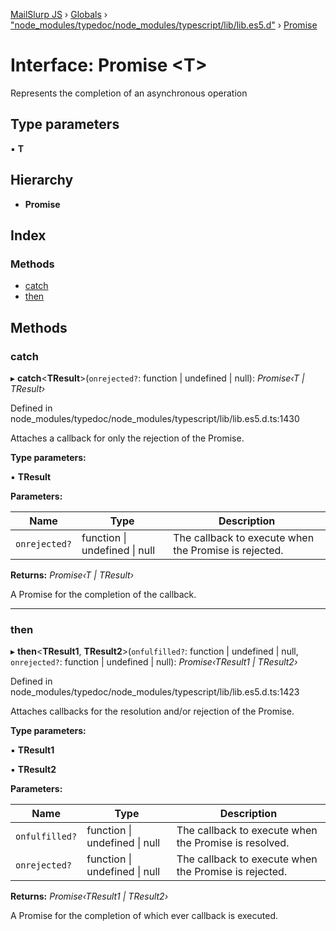 [MailSlurp JS](../README.md) › [Globals](../globals.md) › ["node_modules/typedoc/node_modules/typescript/lib/lib.es5.d"](../modules/_node_modules_typedoc_node_modules_typescript_lib_lib_es5_d_.md) › [Promise](_node_modules_typedoc_node_modules_typescript_lib_lib_es5_d_.promise.md)

# Interface: Promise <**T**>

Represents the completion of an asynchronous operation

## Type parameters

▪ **T**

## Hierarchy

* **Promise**

## Index

### Methods

* [catch](_node_modules_typedoc_node_modules_typescript_lib_lib_es5_d_.promise.md#catch)
* [then](_node_modules_typedoc_node_modules_typescript_lib_lib_es5_d_.promise.md#then)

## Methods

###  catch

▸ **catch**<**TResult**>(`onrejected?`: function | undefined | null): *Promise‹T | TResult›*

Defined in node_modules/typedoc/node_modules/typescript/lib/lib.es5.d.ts:1430

Attaches a callback for only the rejection of the Promise.

**Type parameters:**

▪ **TResult**

**Parameters:**

Name | Type | Description |
------ | ------ | ------ |
`onrejected?` | function &#124; undefined &#124; null | The callback to execute when the Promise is rejected. |

**Returns:** *Promise‹T | TResult›*

A Promise for the completion of the callback.

___

###  then

▸ **then**<**TResult1**, **TResult2**>(`onfulfilled?`: function | undefined | null, `onrejected?`: function | undefined | null): *Promise‹TResult1 | TResult2›*

Defined in node_modules/typedoc/node_modules/typescript/lib/lib.es5.d.ts:1423

Attaches callbacks for the resolution and/or rejection of the Promise.

**Type parameters:**

▪ **TResult1**

▪ **TResult2**

**Parameters:**

Name | Type | Description |
------ | ------ | ------ |
`onfulfilled?` | function &#124; undefined &#124; null | The callback to execute when the Promise is resolved. |
`onrejected?` | function &#124; undefined &#124; null | The callback to execute when the Promise is rejected. |

**Returns:** *Promise‹TResult1 | TResult2›*

A Promise for the completion of which ever callback is executed.
